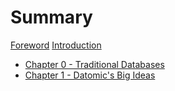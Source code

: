 # Summary
[Foreword](./foreword.md)
[Introduction](./intro.md)
- [Chapter 0 - Traditional Databases](./chapter_0.md)
- [Chapter 1 - Datomic's Big Ideas](./chapter_1.md)
